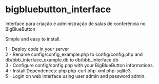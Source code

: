 # bigbluebutton_interface
Interface para criação e administração de salas de conferência no BigBlueButton

Simple and easy to install.

1 - Deploy code in your server <br />
2 - Rename config/config_example.php to config/config.php and db/bbb_interface_example.db to db/bbb_interface.db<br />
3 - Configure config/config.php with your BigBlueButton informations. <br />
4 - Install Dependences: php php-curl php-xml php-sqlite3. <br />
5 - Login on web interface using user admin and password admin.<br />
